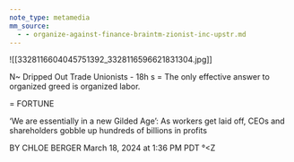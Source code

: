 ```yaml
---
note_type: metamedia
mm_source:
  - - organize-against-finance-braintm-zionist-inc-upstr.md
---
```


![[3328116604045751392_3328116596621831304.jpg]]

N~ Dripped Out Trade Unionists - 18h
s = The only effective answer to organized
greed is organized labor.

= FORTUNE

‘We are essentially in a new Gilded
Age’: As workers get laid off, CEOs
and shareholders gobble up
hundreds of billions in profits

BY CHLOE BERGER
March 18, 2024 at 1:36 PM PDT °<Z


